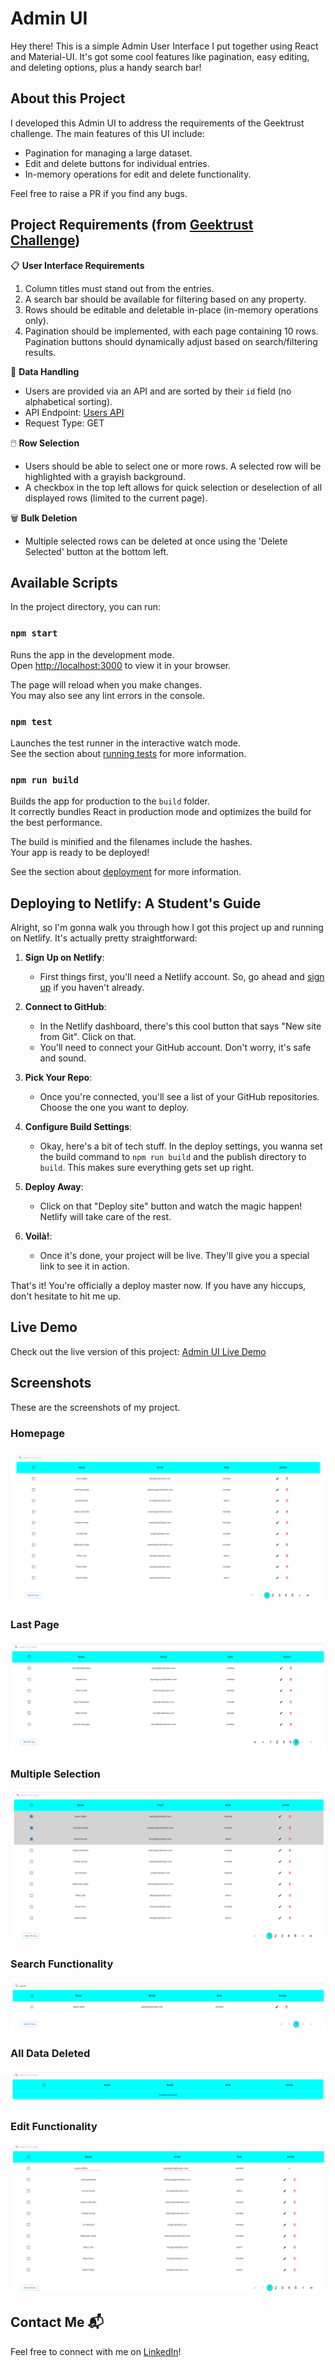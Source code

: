 # Admin UI

Hey there! This is a simple Admin User Interface I put together using React and Material-UI. It's got some cool features like pagination, easy editing, and deleting options, plus a handy search bar!

## About this Project

I developed this Admin UI to address the requirements of the Geektrust challenge. The main features of this UI include:

- Pagination for managing a large dataset.
- Edit and delete buttons for individual entries.
- In-memory operations for edit and delete functionality.

Feel free to raise a PR if you find any bugs.

## Project Requirements (from [Geektrust Challenge](https://www.geektrust.com/coding/detailed/admin-ui))

📋 **User Interface Requirements**

1. Column titles must stand out from the entries.
2. A search bar should be available for filtering based on any property.
3. Rows should be editable and deletable in-place (in-memory operations only).
4. Pagination should be implemented, with each page containing 10 rows. Pagination buttons should dynamically adjust based on search/filtering results.

🔄 **Data Handling**

- Users are provided via an API and are sorted by their `id` field (no alphabetical sorting).
- API Endpoint: [Users API](https://geektrust.s3-ap-southeast-1.amazonaws.com/adminui-problem/members.json)
- Request Type: GET

🖱️ **Row Selection**

- Users should be able to select one or more rows. A selected row will be highlighted with a grayish background.
- A checkbox in the top left allows for quick selection or deselection of all displayed rows (limited to the current page).

🗑️ **Bulk Deletion**

- Multiple selected rows can be deleted at once using the 'Delete Selected' button at the bottom left.

## Available Scripts

In the project directory, you can run:

### `npm start`

Runs the app in the development mode.\
Open [http://localhost:3000](http://localhost:3000) to view it in your browser.

The page will reload when you make changes.\
You may also see any lint errors in the console.

### `npm test`

Launches the test runner in the interactive watch mode.\
See the section about [running tests](https://facebook.github.io/create-react-app/docs/running-tests) for more information.

### `npm run build`

Builds the app for production to the `build` folder.\
It correctly bundles React in production mode and optimizes the build for the best performance.

The build is minified and the filenames include the hashes.\
Your app is ready to be deployed!

See the section about [deployment](https://facebook.github.io/create-react-app/docs/deployment) for more information.

## Deploying to Netlify: A Student's Guide

Alright, so I'm gonna walk you through how I got this project up and running on Netlify. It's actually pretty straightforward:

1. **Sign Up on Netlify**:

   - First things first, you'll need a Netlify account. So, go ahead and [sign up](https://app.netlify.com/signup) if you haven't already.

2. **Connect to GitHub**:

   - In the Netlify dashboard, there's this cool button that says "New site from Git". Click on that.
   - You'll need to connect your GitHub account. Don't worry, it's safe and sound.

3. **Pick Your Repo**:

   - Once you're connected, you'll see a list of your GitHub repositories. Choose the one you want to deploy.

4. **Configure Build Settings**:

   - Okay, here's a bit of tech stuff. In the deploy settings, you wanna set the build command to `npm run build` and the publish directory to `build`. This makes sure everything gets set up right.

5. **Deploy Away**:

   - Click on that "Deploy site" button and watch the magic happen! Netlify will take care of the rest.

6. **Voilà!**:
   - Once it's done, your project will be live. They'll give you a special link to see it in action.

That's it! You're officially a deploy master now. If you have any hiccups, don't hesitate to hit me up.

## Live Demo

Check out the live version of this project: [Admin UI Live Demo](https://adminui-5cba6f.netlify.app/)

## Screenshots

These are the screenshots of my project.

### Homepage

![Screenshot 1](./screenshots/homepage.png)

### Last Page

![Screenshot 2](./screenshots/lastpage.png)

### Multiple Selection

![Screenshot 3](./screenshots/multipleselect.png)

### Search Functionality

![Screenshot 4](./screenshots/search.png)

### All Data Deleted

![Screenshot 5](./screenshots/alldatadeleted.png)

### Edit Functionality

![Screenshot 6](./screenshots/editclick.png)

## Contact Me 📬

Feel free to connect with me on [LinkedIn](https://www.linkedin.com/in/abhinav-chandurkar-023126193/)!

